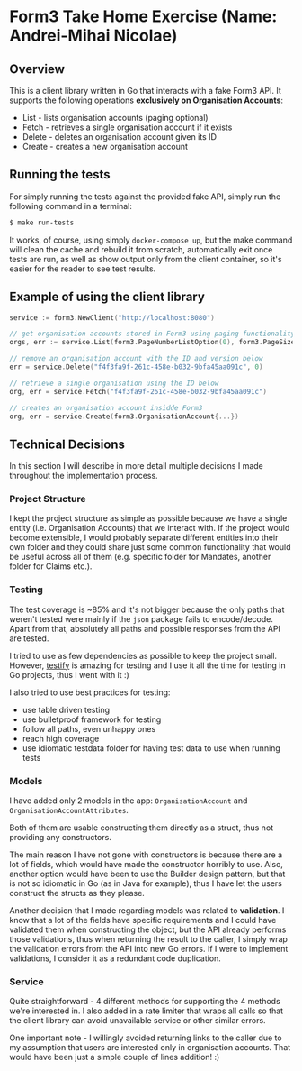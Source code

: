# Form3 Take Home Exercise (Name: Andrei-Mihai Nicolae)

## Overview

This is a client library written in Go that interacts with a fake Form3 API. It supports the following operations **exclusively on Organisation Accounts**:

* List - lists organisation accounts (paging optional)
* Fetch - retrieves a single organisation account if it exists
* Delete - deletes an organisation account given its ID
* Create - creates a new organisation account

## Running the tests

For simply running the tests against the provided fake API, simply run the following command in a terminal:

```bash
$ make run-tests
```

It works, of course, using simply ```docker-compose up```, but the make command will clean the cache and rebuild it from scratch, automatically exit once tests are run, as well as show output only from the client container, so it's easier for the reader to see test results.

## Example of using the client library

```go
service := form3.NewClient("http://localhost:8080")

// get organisation accounts stored in Form3 using paging functionality
orgs, err := service.List(form3.PageNumberListOption(0), form3.PageSizeListOption(25))

// remove an organisation account with the ID and version below
err = service.Delete("f4f3fa9f-261c-458e-b032-9bfa45aa091c", 0)

// retrieve a single organisation using the ID below
org, err = service.Fetch("f4f3fa9f-261c-458e-b032-9bfa45aa091c")

// creates an organisation account insidde Form3
org, err = service.Create(form3.OrganisationAccount{...})
```

## Technical Decisions

In this section I will describe in more detail multiple decisions I made throughout the implementation process.

### Project Structure

I kept the project structure as simple as possible because we have a single entity (i.e. Organisation Accounts) that we interact with. If the project would become extensible, I would probably separate different entities into their own folder and they could share just some common functionality that would be useful across all of them (e.g. specific folder for Mandates, another folder for Claims etc.).

### Testing

The test coverage is ~85% and it's not bigger because the only paths that weren't tested were mainly if the ```json``` package fails to encode/decode. Apart from that, absolutely all paths and possible responses from the API are tested.

I tried to use as few dependencies as possible to keep the project small. However, [testify](https://github.com/stretchr/testify) is amazing for testing and I use it all the time for testing in Go projects, thus I went with it :)

I also tried to use best practices for testing:

* use table driven testing
* use bulletproof framework for testing
* follow all paths, even unhappy ones
* reach high coverage
* use idiomatic testdata folder for having test data to use when running tests

### Models

I have added only 2 models in the app: ```OrganisationAccount``` and ```OrganisationAccountAttributes```. 

Both of them are usable constructing them directly as a struct, thus not providing any constructors. 

The main reason I have not gone with constructors is because there are a lot of fields, which would have made the constructor horribly to use. Also, another option would have been to use the Builder design pattern, but that is not so idiomatic in Go (as in Java for example), thus I have let the users construct the structs as they please.

Another decision that I made regarding models was related to **validation**. I know that a lot of the fields have specific requirements and I could have validated them when constructing the object, but the API already performs those validations, thus when returning the result to the caller, I simply wrap the validation errors from the API into new Go errors. If I were to implement validations, I consider it as a redundant code duplication.

### Service

Quite straightforward - 4 different methods for supporting the 4 methods we're interested in. I also added in a rate limiter that wraps all calls so that the client library can avoid unavailable service or other similar errors.

One important note - I willingly avoided returning links to the caller due to my assumption that users are interested only in organisation accounts. That would have been just a simple couple of lines addition! :)
